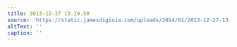 ```yaml
---
title: 2013-12-27 13.19.50
source: 'https://static.jamesdigioia.com/uploads/2014/01/2013-12-27-13-19-50-scaled.jpg'
altText: ''
caption: ''
---
```


